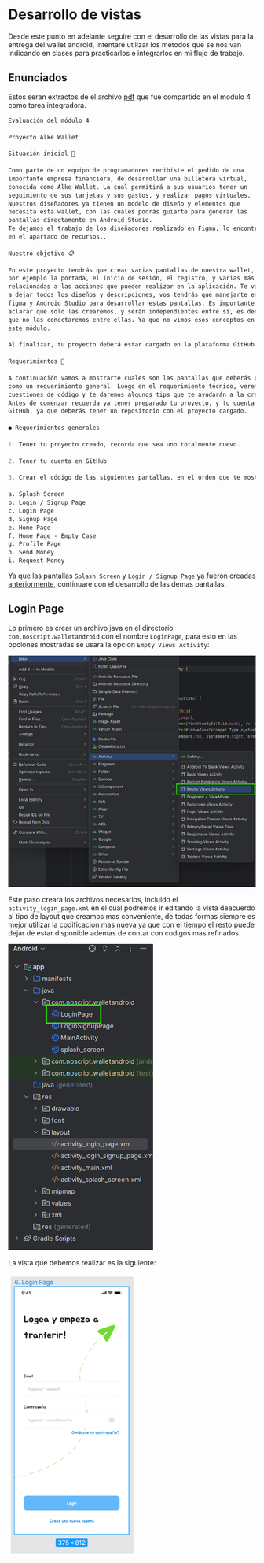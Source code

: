 # Desarrollo de vistas

Desde este punto en adelante seguire con el desarrollo de las vistas para la entrega del wallet android, intentare utilizar los metodos que se nos van indicando en clases para practicarlos e integrarlos en mi flujo de trabajo.

## Enunciados

Estos seran extractos de el archivo [pdf](Evaluación%20del%20módulo%204-1.pdf) que fue compartido en el modulo 4 como tarea integradora.

```markdown
Evaluación del módulo 4

Proyecto Alke Wallet

Situación inicial 📍

Como parte de un equipo de programadores recibiste el pedido de una
importante empresa financiera, de desarrollar una billetera virtual,
conocida como Alke Wallet. La cual permitirá a sus usuarios tener un
seguimiento de sus tarjetas y sus gastos, y realizar pagos virtuales.
Nuestros diseñadores ya tienen un modelo de diseño y elementos que
necesita esta wallet, con las cuales podrás guiarte para generar las
pantallas directamente en Android Studio.
Te dejamos el trabajo de los diseñadores realizado en Figma, lo encontrarás
en el apartado de recursos..

Nuestro objetivo 📋

En este proyecto tendrás que crear varias pantallas de nuestra wallet, como
por ejemplo la portada, el inicio de sesión, el registro, y varias más
relacionadas a las acciones que pueden realizar en la aplicación. Te vamos
a dejar todos los diseños y descripciones, vos tendrás que manejarte entre
figma y Android Studio para desarrollar estas pantallas. Es importante
aclarar que solo las crearemos, y serán independientes entre sí, es decir
que no las conectaremos entre ellas. Ya que no vimos esos conceptos en
este módulo.

Al finalizar, tu proyecto deberá estar cargado en la plataforma GitHub.

Requerimientos 🔧 

A continuación vamos a mostrarte cuales son las pantallas que deberás crear
como un requerimiento general. Luego en el requerimiento técnico, veremos
cuestiones de código y te daremos algunos tips que te ayudarán a la creación.
Antes de comenzar recuerda ya tener preparado tu proyecto, y tu cuenta en
GitHub, ya que deberás tener un repositorio con el proyecto cargado.

● Requerimientos generales

1. Tener tu proyecto creado, recorda que sea uno totalmente nuevo.

2. Tener tu cuenta en GitHub

3. Crear el código de las siguientes pantallas, en el orden que te mostramos:

a. Splash Screen
b. Login / Signup Page
c. Login Page
d. Signup Page
e. Home Page
f. Home Page - Empty Case
g. Profile Page
h. Send Money
i. Request Money
```

Ya que las pantallas `Splash Screen` y `Login / Signup Page` ya fueron creadas [anteriormente](README.md), continuare con el desarrollo de las demas pantallas.

## Login Page

Lo primero es crear un archivo java en el directorio `com.noscript.walletandroid` con el nombre `LoginPage`, para esto en las opciones mostradas se usara la opcion `Empty Views Activity`:

![alt text](image-11.png)

Este paso creara los archivos necesarios, incluido el `activity_login_page.xml` en el cual podremos ir editando la vista deacuerdo al tipo de layout que creamos mas conveniente, de todas formas siempre es mejor utilizar la codificacion mas nueva ya que con el tiempo el resto puede dejar de estar disponible ademas de contar con codigos mas refinados.

![alt text](image-10.png)

La vista que debemos realizar es la siguiente:

![alt text](image-12.png)

